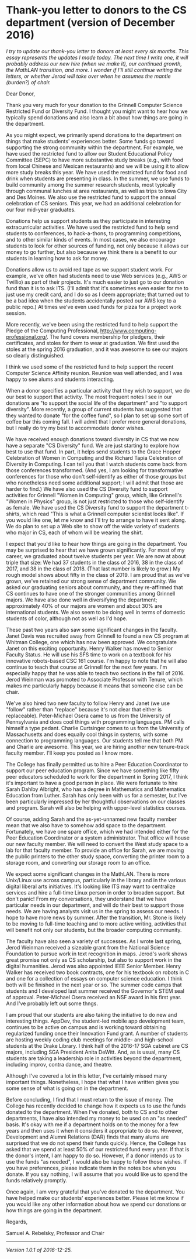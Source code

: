 Thank-you letter to donors to the CS department (version of December 2016)
==========================================================================

*I try to update our thank-you letter to donors at least every six months.
This essay represents the updates I made today.  The next time I write
one, it will probably address our new hire (when we make it), our
continued growth, the MathLAN transition, and more.  I wonder if I'll
still continue writing the letters, or whether Jerod will take over when
he assumes the mantle (burden?) of chair.*

Dear Donor,

Thank you very much for your donation to the Grinnell Computer Science
Restricted Fund or Diversity Fund.  I thought you might want to hear
how we typically spend donations and also learn a bit about how things
are going in the department.

As you might expect, we primarily spend donations to the department
on things that make students' experiences better.  Some funds go toward
supporting the strong community within the department.  For example,
we have used the restricted fund to allow our Student Educational Policy
Committee (SEPC) to have more substantive study breaks (e.g., with food
from local Chinese and Mexican restaurants) and we will be using it to
allow more study breaks this year.  We have used the restricted fund for
food and drink when students are presenting in class.  In the summer,
we use funds to build community among the summer research students,
most typically through communal lunches at area restaurants, as well as
trips to Iowa City and Des Moines.  We also use the restricted fund to
support the annual celebration of CS seniors.  This year, we had an
additional celebration for our four mid-year graduates.

Donations help us support students as they participate in interesting
extracurricular activities.  We have used the restricted fund to help send
students to conferences, to hack-a-thons, to programming competitions,
and to other similar kinds of events.  In most cases, we also encourage
students to look for other sources of funding, not only because it allows
our money to go further, but also because we think there is a benefit
to our students in learning how to ask for money.

Donations allow us to avoid red tape as we support student work.
For example, we've often had students need to use Web services (e.g.,
AWS or Twillio) as part of their projects.  It's much easier to just
go to our donation fund than it is to ask ITS.  (I'll admit that it's
sometimes even easier for me to just use my credit card, and I do so as
I deem appropriate; that turned out to be a bad idea when the students
accidentally posted our AWS key to a public repo.)  At times we've even
used funds for pizza for a project work session.

More recently, we've been using the restricted fund
to help support the Pledge of the Computing Professional,
<http://www.computing-professional.org/>.  The fund covers membership for
pledgers, their certificates, and stoles for them to wear at graduation.
We first used the stoles at the spring 2016 graduation, and it was
awesome to see our majors so clearly distinguished.

I think we used some of the restricted fund to help support the
recent Computer Science Affinity reunion.  Reunion was well attended,
and I was happy to see alums and students interacting.

When a donor specifies a particular activity that they wish to support,
we do our best to support that activity.  The most frequent notes I
see in our donations are "to support the social life of the department"
and "to support diversity".  More recently, a group of current students
has suggested that they wanted to donate "for the coffee fund", so I
plan to set up some sort of coffee bar this coming fall.  I will admit
that I prefer more general donations, but I really do try my best to
accommodate donor wishes.

We have received enough donations toward diversity in CS that we now have
a separate "CS Diversity" fund.  We are just starting to explore how
best to use that fund.  In part, it helps send students to the Grace
Hopper Celebration of Women in Computing and the Richard Tapia Celebration
of Diversity in Computing.  I can tell you that I watch students come
back from those conferences transformed.  (And yes, I am looking for
transformative conferences for those who don't self-identify as either
of those groups but who nonetheless need some additional support; I will
admit that those are harder to find.)  We have also used the CS
Diversity fund to support activities for Grinnell "Women in Computing"
group, which, like Grinnell's "Women in Physics" group, is not just
restricted to those who self-identify as female.  We have used the CS
Diversity fund to support the department t-shirts, which read 
"This is what a Grinnell computer scientist looks like".  If you
would like one, let me know and I'll try to arrange to have it sent 
along.  We do plan to set up a Web site to show off the wide variety
of students who major in CS, each of whom will be wearing the shirt.

I expect that you'd like to hear how things are going in
the department.  You may be surprised to hear that we have grown
significantly.  For most of my career, we graduated about twelve students
per year.  We are now at about triple that size: We had 37 students in
the class of 2016, 38 in the class of 2017, and 38 in the class of 2018.
(That last number is likely to grow.)  My rough model shows about fifty
in the class of 2019.  I am proud that as we've grown, we've retained
our strong sense of department community.  We asked our graduating seniors
about community, and they re-affirmed that CS continues to have one of
the stronger communities among Grinnell majors.  We have also done well in
diversifying the department; approximately 40% of our majors are women and
about 30% are international students.  We also seem to be doing well in
terms of domestic students of color, although not as well as I'd hope.

These past two years also saw some significant changes in the faculty.
Janet Davis was recruited away from Grinnell to found a new CS program
at Whitman College, one which has now been approved.  We congratulate
Janet on this exciting opportunity.  Henry Walker has moved to Senior
Faculty Status.  He will use his SFS time to work on a textbook for his
innovative robots-based CSC 161 course.  I'm happy to note that he will
also continue to teach that course at Grinnell for the next few years.
I'm especially happy that he was able to teach two sections in the fall
of 2016.  Jerod Weinman was promoted to Associate Professor with Tenure,
which makes me particularly happy because it means that someone else
can be chair.  

We've also hired two new faculty to follow Henry and Janet (we use
"follow" rather than "replace" because it's not clear that either is
replaceable).  Peter-Michael Osera came to us from the University of
Pennsylvania and does cool things with programming languages.  PM calls
himself a type pedant.  Charlie Curtsinger comes to us from the University
of Massachusetts and does equally cool things in systems, with some
connection to programming languages.  Our students tell me that both
PM and Charlie are awesome.  This year, we are hiring another new
tenure-track faculty member.  I'll keep you posted as I know more.

The College has finally permitted us to hire a Peer Education
Coordinator to support our peer education program.  Since we have
something like fifty peer educators scheduled to work for the department
in Spring 2017, I think it's important to have a good person in place.
We were fortunate to hire Sarah Dahlby Albright, who has a degree in
Mathematics and Mathematics Education from Luther.  Sarah has only been
with us for a semester, but I've been particularly impressed by her
thoughtful observations on our classes and program.  Sarah will also be
helping with upper-level statistics courses.

Of course, adding Sarah and the as-yet-unnamed new faculty member
mean that we also have to somehow add space to the department.  Fortunately,
we have one spare office, which we had intended either for the Peer
Education Coordinator or a system administrator.  That office will house
our new faculty member.  We will need to convert the West study space
to a lab for that faculty member.  To provide an office for Sarah, we
are moving the public printers to the other study space, converting
the printer room to a storage room, and converting our storage room to
an office.

We expect some significant changes in the MathLAN.  There is more
Unix/Linux use across campus, particularly in the library and in
the various digital liberal arts initiatives.  It's looking like ITS
may want to centralize services and hire a full-time Linux person in
order to broaden support.  But don't panic!  From my conversations,
they understand that we have particular needs in our department, and
will do their best to support those needs.  We are having analysts
visit us in the spring to assess our needs.  I hope to have more news
by summer.  After the transition, Mr. Stone is likely to be moving to
full-time teaching and to more active writing, activities that will
benefit not only our students, but the broader computing community.

The faculty have also seen a variety of successes.  As I wrote last
spring, Jerod Weinman received a sizeable grant from the National Science 
Foundation to pursue work in text recognition in maps.  Jerod's work shows
great promise not only as CS scholarship, but also to support work in
the digital humanities.  Jerod was also appointed IEEE Senior Member.
Henry Walker has received two book contracts, one for his textbook
on robots in C and one for a collection of essays on computer science
education.  I think both will be finished in the next year or so.  The
summer code camps that students and I developed last summer received 
the Governor's STEM seal of approval.  Peter-Michael Osera received an
NSF award in his first year.  And I've probably left out some thngs.

I am proud that our students are also taking the initiative to do new
and interesting things.  AppDev, the student-led mobile app development
team, continues to be active on campus and is working toward obtaining
regularized funding once their Innovation Fund grant.  A number
of students are hosting weekly coding club meetings for middle- and
high-school students at the Drake Library.  I think half of the 2016-17
SGA cabinet are CS majors, including SGA President Anita DeWitt.  And,
as is usual, many CS students are taking a leadership role in activities
beyond the department, including improv, contra dance, and theatre.

Although I've covered a lot in this letter, I've certainly missed
many important things.  Nonetheless, I hope that what I have written
gives you some sense of what is going on in the department.

Before concluding, I find that I must return to the issue of money.
The College has recently decided to change how it expects us to use the
funds donated to the department.  When I've donated, both to CS and
to other departments, I have also intended my money to be used on an
"as needed" basis.  It's okay with me if a department holds on to the
money for a few years and then uses it when it considers it appropriate to
do so.  However, Development and Alumni Relations (DAR) finds that many
alums are surprised that we do not spend their funds quickly.  Hence,
the College has asked that we spend at least 50% of our restricted fund
every year.  If that is the donor's intent, I am happy to do so.  However,
if a donor intends us to use the funds "as needed", I would also be happy
to follow those wishes.  If you have preferences, please indicate them
in the notes box when you donate.  If you say nothing, I will assume
that you would like us to spend the funds relatively promptly.

Once again, I am very grateful that you've donated to the department.
You have helped make our students' experiences better.  Please let me
know if you would like any other information about how we spend our
donations or how things are going in the department.

Regards,

Samuel A. Rebelsky, Professor and Chair

---

*Version 1.0.1 of 2016-12-25.*
